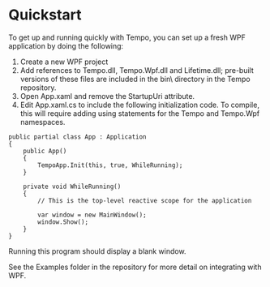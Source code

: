 # Quickstart

To get up and running quickly with Tempo, you can set up a fresh WPF application by
doing the following:

1. Create a new WPF project
2. Add references to Tempo.dll, Tempo.Wpf.dll and Lifetime.dll; pre-built versions of these
files are included in the bin\ directory in the Tempo repository.
3. Open App.xaml and remove the StartupUri attribute.
4. Edit App.xaml.cs to include the following initialization code. To compile, this will
require adding using statements for the Tempo and Tempo.Wpf namespaces.

```
public partial class App : Application
{
    public App()
    {
        TempoApp.Init(this, true, WhileRunning);
    }

    private void WhileRunning()
    {
        // This is the top-level reactive scope for the application

        var window = new MainWindow();
        window.Show();
    }
}
```

Running this program should display a blank window.

See the Examples folder in the repository for more detail on integrating with WPF.

